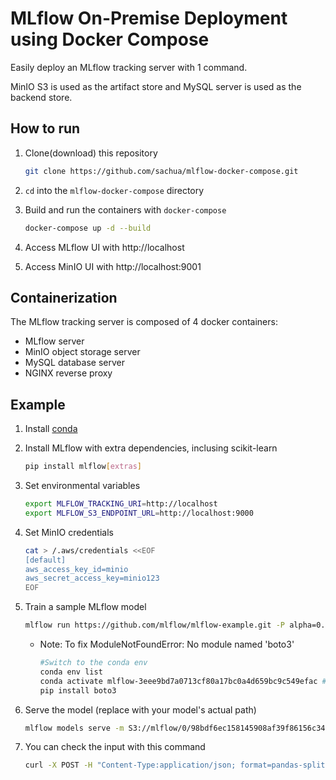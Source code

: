 # MLflow On-Premise Deployment using Docker Compose
Easily deploy an MLflow tracking server with 1 command.

MinIO S3 is used as the artifact store and MySQL server is used as the backend store.

## How to run

1. Clone(download) this repository

    ```bash
    git clone https://github.com/sachua/mlflow-docker-compose.git
    ```
    
2. `cd` into the `mlflow-docker-compose` directory

3. Build and run the containers with `docker-compose`

    ```bash
    docker-compose up -d --build
    ```
    
4. Access MLflow UI with http://localhost

5. Access MinIO UI with http://localhost:9001

## Containerization

The MLflow tracking server is composed of 4 docker containers:

* MLflow server
* MinIO object storage server
* MySQL database server
* NGINX reverse proxy

## Example

1. Install [conda](https://conda.io/projects/conda/en/latest/user-guide/install/index.html)

2. Install MLflow with extra dependencies, inclusing scikit-learn

    ```bash
    pip install mlflow[extras]
    ```
    
3. Set environmental variables

    ```bash
    export MLFLOW_TRACKING_URI=http://localhost
    export MLFLOW_S3_ENDPOINT_URL=http://localhost:9000
    ```
4. Set MinIO credentials
    
    ```bash
    cat > /.aws/credentials <<EOF
    [default]
    aws_access_key_id=minio
    aws_secret_access_key=minio123
    EOF
    ```

5. Train a sample MLflow model

    ```bash
    mlflow run https://github.com/mlflow/mlflow-example.git -P alpha=0.42
    ```
    
    * Note: To fix ModuleNotFoundError: No module named 'boto3'
    
        ```bash
        #Switch to the conda env
        conda env list
        conda activate mlflow-3eee9bd7a0713cf80a17bc0a4d659bc9c549efac #replace with your own generated mlflow-environment
        pip install boto3
        ```
 
 6. Serve the model (replace with your model's actual path)
    ```bash
    mlflow models serve -m S3://mlflow/0/98bdf6ec158145908af39f86156c347f/artifacts/model -p 1234
    ```
 
 7. You can check the input with this command
    ```bash
    curl -X POST -H "Content-Type:application/json; format=pandas-split" --data '{"columns":["alcohol", "chlorides", "citric acid", "density", "fixed acidity", "free sulfur dioxide", "pH", "residual sugar", "sulphates", "total sulfur dioxide", "volatile acidity"],"data":[[12.8, 0.029, 0.48, 0.98, 6.2, 29, 3.33, 1.2, 0.39, 75, 0.66]]}' http://127.0.0.1:1234/invocations
    ```
